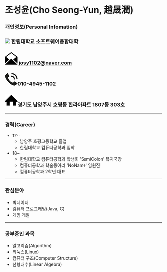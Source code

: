 조성윤(Cho Seong-Yun, 趙晟潤)
===========
### 개인정보(Personal Infomation)
### ![](school.png) 한림대학교 소프트웨어융합대학

### ![](mail1.png) josy1102@naver.com

### ![](phone1.png)010-4945-1102

### ![](home.png)경기도 남양주시 호평동 한라아파트 1807동 303호
-----------
### 경력(Career)
* 17~
  * 남양주 호평고등학교 졸업
  * 한림대학교 컴퓨터공학과 입학
* 18~
  * 한림대학교 컴퓨터공학과 학생회 'SemiColon' 복지국장
  * 컴퓨터공학과 학술동아리 'NoName' 임원진
  * 컴퓨터공학과 2학년 대표
-----------
### 관심분야
* 빅데이터
* 컴퓨터 프로그래밍(Java, C)
* 게임 개발
-----------
### 공부중인 과목
* 알고리즘(Algorithm)
* 리눅스(Linux)
* 컴퓨터 구조(Computer Structure)
* 선형대수(Linear Algebra)

